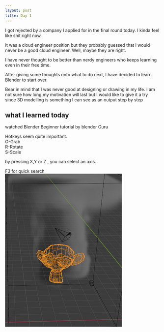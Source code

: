```yaml
---
layout: post
title: Day 1
---
```


I got rejected by a company I applied for in the final round today. I kinda feel like shit right now.  
  
It was a cloud engineer position but they probably guessed that I would never be a good cloud engineer. Well, maybe they are right.   
  
I have never thought to be better than nerdy engineers who keeps learning even in their free time.  
  
After giving some thoughts onto what to do next, I have decided to learn Blender to start over.   
  
Bear in mind that I was never good at designing or drawing in my life. I am not sure how long my motivation will last but I would like to give it a try since 3D modelling is something I can see as an output step by step    
  
  
## what I learned today   
  
watched Blender Beginner tutorial by blender Guru    
  
Hotkeys seem quite important.  
G-Grab  
R-Rotate  
S-Scale    

by pressing X,Y or Z , you can select an axis.  

F3 for quick search   
![smoke_monkey](/images/monkey_blender.png)  
